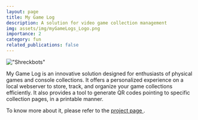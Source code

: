 ```yaml
---
layout: page
title: My Game Log
description: A solution for video game collection management
img: assets/img/myGameLogs_Logo.png
importance: 2
category: fun
related_publications: false
---
```


!["Shreckbots"]("https://github.com/pablovin/pablovin.github.io/blob/main/assets/img/myGameLogs_Logo.png?raw=true")

My Game Log is an innovative solution designed for enthusiasts of physical games and console collections. It offers a personalized experience on a local webserver to store, track, and organize your game collections efficiently. It also provides a tool to generate QR codes pointing to specific collection pages, in a printable manner.

To know more about it, please refer to the <a href="https://github.com/pablovin/myGameLog" target="_blank">
project page </a>.

